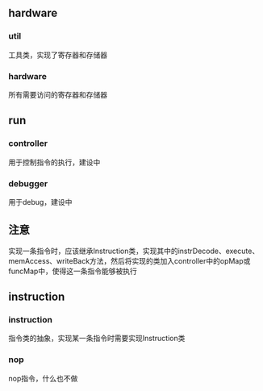 ## hardware
### util
工具类，实现了寄存器和存储器

### hardware
所有需要访问的寄存器和存储器

## run
### controller
用于控制指令的执行，建设中

### debugger
用于debug，建设中

## 注意
实现一条指令时，应该继承Instruction类，实现其中的instrDecode、execute、memAccess、writeBack方法，然后将实现的类加入controller中的opMap或funcMap中，使得这一条指令能够被执行

## instruction
### instruction
指令类的抽象，实现某一条指令时需要实现Instruction类

### nop
nop指令，什么也不做
